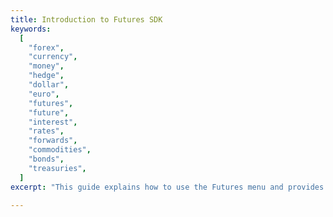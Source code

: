 ```yaml
---
title: Introduction to Futures SDK
keywords:
  [
    "forex",
    "currency",
    "money",
    "hedge",
    "dollar",
    "euro",
    "futures",
    "future",
    "interest",
    "rates",
    "forwards",
    "commodities",
    "bonds",
    "treasuries",
  ]
excerpt: "This guide explains how to use the Futures menu and provides a brief description of its sub-menus"

---
```


